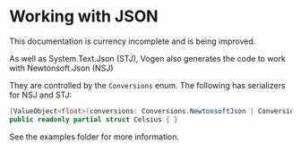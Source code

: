 # Working with JSON

<note>
This documentation is currency incomplete and is being improved.
</note>

As well as System.Text.Json (STJ), Vogen also generates the code to work with Newtonsoft.Json (NSJ)

They are controlled by the `Conversions` enum. The following has serializers for NSJ and STJ:

```c#
[ValueObject<float>(conversions: Conversions.NewtonsoftJson | Conversions.SystemTextJson)]
public readonly partial struct Celsius { }
```

See the examples folder for more information.
